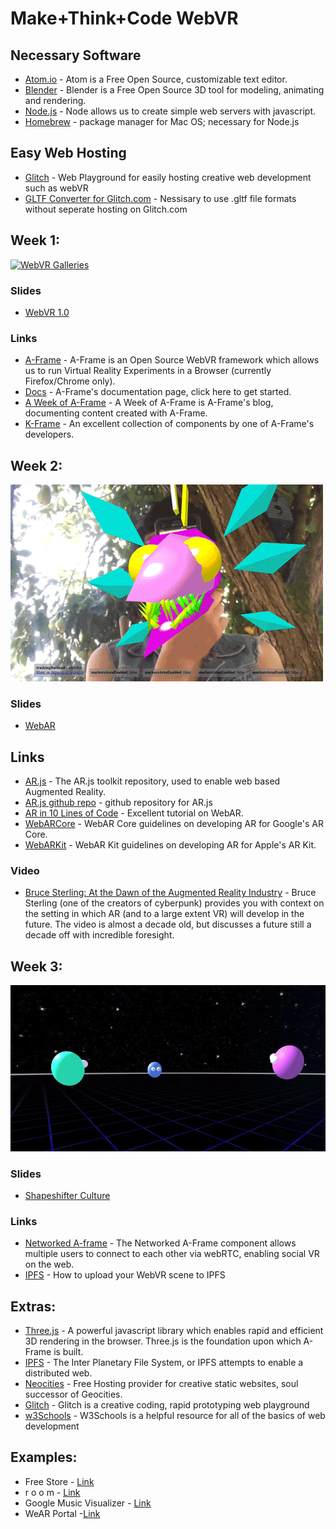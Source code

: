 # Make+Think+Code WebVR

## Necessary Software
- [Atom.io](https://atom.io) - Atom is a Free Open Source, customizable text editor.
- [Blender](https://blender.com) - Blender is a Free Open Source 3D tool for modeling, animating and rendering.  
- [Node.js](https://nodejs.org/en/) - Node allows us to create simple web servers with javascript.
- [Homebrew](https://brew.sh/) - package manager for Mac OS; necessary for Node.js

## Easy Web Hosting
- [Glitch](Glitch.com) - Web Playground for easily hosting creative web development such as webVR
- [GLTF Converter for Glitch.com](https://sbtron.github.io/makeglb/) - Nessisary to use .gltf file formats without seperate hosting on Glitch.com

## Week 1:

[![WebVR Galleries](/src/webVR-gallery.gif)](https://liooil.space/Contact/newContact.html)

### Slides

- [WebVR 1.0](https://www.slideshare.net/StephanieMendoza6/webvr-10)

### Links

- [A-Frame](https://aframe.io/) - A-Frame is an Open Source WebVR framework which allows us to run Virtual Reality Experiments in a Browser (currently Firefox/Chrome only).
- [Docs](https://aframe.io/docs/0.7.0/introduction/) - A-Frame's documentation page, click here to get started.
- [A Week of A-Frame](https://aframe.io/blog/) - A Week of A-Frame is A-Frame's blog, documenting content created with A-Frame.
- [K-Frame](https://github.com/ngokevin/kframe) - An excellent collection of components by one of A-Frame's developers.


## Week 2:

![WebAR Avatars](/src/avatAR.gif)

### Slides

- [WebAR](https://www.slideshare.net/StephanieMendoza6/web-ar-87896598)

## Links

- [AR.js](https://aframe.io/blog/arjs/) - The AR.js toolkit repository, used to enable web based Augmented Reality.
- [AR.js github repo](https://github.com/jeromeetienne/ar.js) - github repository for AR.js
- [AR in 10 Lines of Code](https://medium.com/arjs/augmented-reality-in-10-lines-of-html-4e193ea9fdbf) - Excellent tutorial on WebAR.
- [WebARCore](https://developers.google.com/ar/develop/web/getting-started) - WebAR Core guidelines on developing AR for Google's AR Core.
- [WebARKit](https://github.com/google-ar/WebARonARKit) - WebAR Kit guidelines on developing AR for Apple's AR Kit.

### Video

- [Bruce Sterling: At the Dawn of the Augmented Reality Industry](https://vimeo.com/6189763) - Bruce Sterling (one of the creators of cyberpunk) provides you with context on the setting in which AR (and to a large extent VR) will develop in the future. The video is almost a decade old, but discusses a future still a decade off with incredible foresight.


## Week 3:

![Networked WebVR](/src/networked.gif)

### Slides

- [Shapeshifter Culture](https://www.slideshare.net/StephanieMendoza6/shapeshifter-culture?qid=67a7f806-4dd1-4df9-aa89-66035b246dac&v=&b=&from_search=1)

### Links
- [Networked A-frame](https://github.com/haydenjameslee/networked-aframe) - The Networked A-Frame component allows multiple users to connect to each other via webRTC, enabling social VR on the web.
- [IPFS](https://medium.com/@kfarr/publishing-an-a-frame-scene-on-ipfs-18a50853c5a6) - How to upload your WebVR scene to IPFS


## Extras:
- [Three.js](https://threejs.org/) - A powerful javascript library which enables rapid and efficient 3D rendering in the browser. Three.js is the foundation upon which A-Frame is built.
- [IPFS](https://ipfs.io/) - The Inter Planetary File System, or IPFS attempts to enable a distributed web.
- [Neocities](http://neocities.org/) - Free Hosting provider for creative static websites, soul successor of Geocities.
- [Glitch](https://glitch.com) - Glitch is a creative coding, rapid prototyping web playground
- [w3Schools](http://w3schools.com/) - W3Schools is a helpful resource for all of the basics of web development


## Examples:
- Free Store - [Link](https://a-freestore.neocities.org/)
- r o o m - [Link](https://liooil.space/VR_webStuff/vaporWave.html)
- Google Music Visualizer - [Link](https://experiments.withgoogle.com/webvr/inside-music/view/)
- WeAR Portal -[Link]( https://twitter.com/jerome_etienne/status/893217730517749760)
